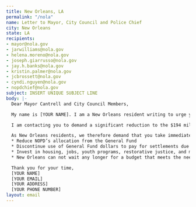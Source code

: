 ```yaml
---
title: New Orleans, LA
permalink: "/nola"
name: Letter to Mayor, City Council and Police Chief
city: New Orleans
state: LA
recipients:
- mayor@nola.gov
- jarwilliams@nola.gov
- helena.moreno@nola.gov
- joseph.giarrusso@nola.gov
- jay.h.banks@nola.gov
- kristin.palmer@nola.gov
- jcbrossett@nola.gov
- cyndi.nguyen@nola.gov
- nopdchief@nola.gov
subject: INSERT UNIQUE SUBJECT LINE
body: |-
  Dear Mayor Cantrell and City Council Members,

  My name is [YOUR NAME]. I am a New Orleans resident writing to urge you to defund the New Orleans Police Department.

  I am contacting you to demand a significant reduction to the $194 million that is currently allocated to public safety in the upcoming fiscal budget of 2021 and for a formal review of the New Orleans Police Department Union Contract from an independent party that has no affiliation with NOPD. The police funds make up roughly 20% of the budget, while other important public services do not receive even half as much funding. By reducing police funding and reducing incarceration rates, those funds can be reallocated to housing, education or sanitation, among other needs. That way we can focus on building our community efforts and local organizations, while preventing future police brutality and violence.

  As New Orleans residents, we therefore demand that you take immediate action towards the following ends:
  * Reduce NOPD’s allocation from the General Fund
  * Discontinue use of General Fund dollars to pay for settlements due to police murder, misconduct, and negligence
  * Invest in housing, jobs, youth programs, restorative justice, and mental health workers to keep the community safe.
  * New Orleans can not wait any longer for a budget that meets the needs of its residents. The only way to achieve this is to take immediate steps to Defund NOPD.

  Thank you for your time,
  [YOUR NAME]
  [YOUR EMAIL]
  [YOUR ADDRESS]
  [YOUR PHONE NUMBER]
layout: email
---
```


